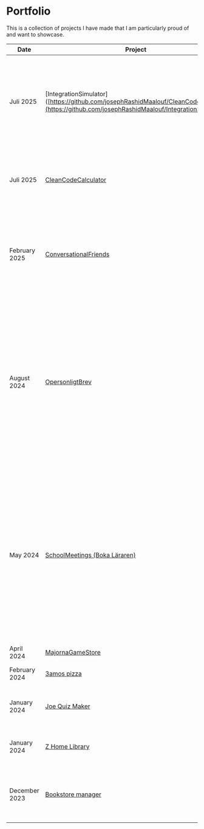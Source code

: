 # Portfolio

This is a collection of projects I have made that I am particularly proud of and want to showcase.

| Date          | Project                                                                                                      | Description                                                                                                                                                                                                            | Stack                                                                                                                     |
| ------------- | ------------------------------------------------------------------------------------------------------------ | ---------------------------------------------------------------------------------------------------------------------------------------------------------------------------------------------------------------------- | ------------------------------------------------------------------------------------------------------------------------- |
| Juli 2025 | [IntegrationSimulator]([https://github.com/josephRashidMaalouf/CleanCodeCalc](https://github.com/josephRashidMaalouf/IntegrationSimulator)                        | A .NET 9 app that polls job ads, queues them in RabbitMQ, and simulates ERP integration with robust error handling.                                                                                                                   | [![My Skills](https://skillicons.dev/icons?i=dotnet,cs,rabbitmq,docker,sqlite&perline=2)](https://skillicons.dev) |
| Juli 2025 | [CleanCodeCalculator](https://github.com/josephRashidMaalouf/CleanCodeCalc)                        | A very simple console calculator app written according to SOLID and clean code principles                                                                                                                   | [![My Skills](https://skillicons.dev/icons?i=dotnet,cs&perline=2)](https://skillicons.dev) |
| February 2025 | [ConversationalFriends](https://github.com/josephRashidMaalouf/ConversationalFriends)                        | An AI-powered podcast generator. Tech stack includes React, ASP.NET CORE, Open AI, Docker, Bootstrap                                                                                                                   | [![My Skills](https://skillicons.dev/icons?i=react,ts,dotnet,cs,docker,html,bootstrap&perline=2)](https://skillicons.dev) |
| August 2024   | [OpersonligtBrev](https://github.com/josephRashidMaalouf/OpersonligtBrev)              | An AI-powered web application that lets users generate tailored cover-letters when applying for jobs. The tech stack includes Blazor, ASP.NET Core, Controllers, Microsoft SQL Server, MongoDB, OpenAi and Azure       | [![My Skills](https://skillicons.dev/icons?i=dotnet,cs,html,bootstrap,mongodb&perline=2)](https://skillicons.dev)         |
| May 2024      | [SchoolMeetings (Boka Läraren)](https://github.com/josephRashidMaalouf/SchoolMeetings) | A booking system, allowing teachers to post available time slots and parents to book appointments using a separate link. The tech stack includes Blazor, ASP.NET Core, Minimal API, Microsoft SQL Server, and MongoDB. | [![My Skills](https://skillicons.dev/icons?i=dotnet,cs,html,bootstrap,mongodb&perline=2)](https://skillicons.dev)         |
| April 2024    | [MajornaGameStore](https://github.com/josephRashidMaalouf/MajornaGameStore)                                  | A fictional gaming store.                                                                                                                                                                                              | [![My Skills](https://skillicons.dev/icons?i=dotnet,cs,html,bootstrap,&perline=2)](https://skillicons.dev)                |
| February 2024 | [3amos pizza](https://github.com/josephRashidMaalouf/3amospizza.github.io)                                   | A website for a fictional pizzeria.                                                                                                                                                                                    | [![My Skills](https://skillicons.dev/icons?i=html,css,js,bootstrap,&perline=2)](https://skillicons.dev)                   |
| January 2024  | [Joe Quiz Maker](https://github.com/josephRashidMaalouf/JoeQuizMaker)                                        | A cross-platform quiz-making app built in .NET MAUI                                                                                                                                                                    | [![My Skills](https://skillicons.dev/icons?i=dotnet,cs,mongodb&perline=2)](https://skillicons.dev)                        |
| January 2024  | [Z Home Library](https://github.com/josephRashidMaalouf/ZHomeLibrary)                                        | A cross-platform home library app built in .NET MAUI                                                                                                                                                                   | [![My Skills](https://skillicons.dev/icons?i=dotnet,cs,sqlite&perline=2)](https://skillicons.dev)                         |
| December 2023 | [Bookstore manager](https://github.com/josephRashidMaalouf/BookstoreManager)                                 | A bookstore management system for a fictional bookstore franchise. Built in WPF                                                                                                                                        | [![My Skills](https://skillicons.dev/icons?i=dotnet,cs&perline=2)](https://skillicons.dev)                                |


